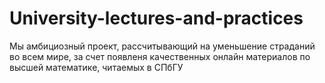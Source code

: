 # University-lectures-and-practices
Мы амбициозный проект, рассчитывающий на уменьшение страданий во всем мире, за счет появленя качественных онлайн материалов по высшей математике, читаемых в СПбГУ
